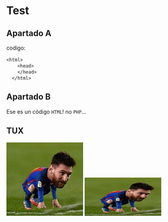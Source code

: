 # Test

## Apartado A

codigo: 

    <html>
        <head>
        </head>
      </html>

## Apartado B

Ese es un código ```HTML```! no ```PHP```...

## TUX

![MESSI CHIQUITO](/MESSI.png)
<img src="MESSI.png" width="200" height="100">
